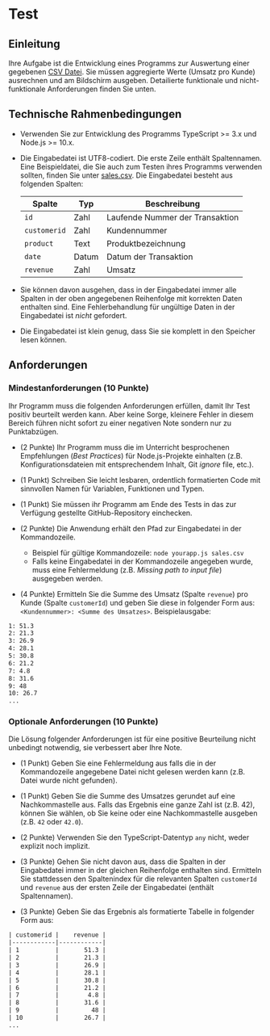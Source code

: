 # Test

## Einleitung

Ihre Aufgabe ist die Entwicklung eines Programms zur Auswertung einer gegebenen [CSV Datei](https://en.wikipedia.org/wiki/Comma-separated_values). Sie müssen aggregierte Werte (Umsatz pro Kunde) ausrechnen und am Bildschirm ausgeben. Detailierte funktionale und nicht-funktionale Anforderungen finden Sie unten.

## Technische Rahmenbedingungen

* Verwenden Sie zur Entwicklung des Programms TypeScript >= 3.x und Node.js >= 10.x.

* Die Eingabedatei ist UTF8-codiert. Die erste Zeile enthält Spaltennamen. Eine Beispieldatei, die Sie auch zum Testen ihres Programms verwenden sollten, finden Sie unter [sales.csv](sales.csv). Die Eingabedatei besteht aus folgenden Spalten:

  |    Spalte    |  Typ  |          Beschreibung           |
  | ------------ | ----- | ------------------------------- |
  | `id`         | Zahl  | Laufende Nummer der Transaktion |
  | `customerid` | Zahl  | Kundennummer                    |
  | `product`    | Text  | Produktbezeichnung              |
  | `date`       | Datum | Datum der Transaktion           |
  | `revenue`    | Zahl  | Umsatz                          |

* Sie können davon ausgehen, dass in der Eingabedatei immer alle Spalten in der oben angegebenen Reihenfolge mit korrekten Daten enthalten sind. Eine Fehlerbehandlung für ungültige Daten in der Eingabedatei ist *nicht* gefordert.

* Die Eingabedatei ist klein genug, dass Sie sie komplett in den Speicher lesen können.

## Anforderungen

### Mindestanforderungen (10 Punkte)

Ihr Programm muss die folgenden Anforderungen erfüllen, damit Ihr Test positiv beurteilt werden kann. Aber keine Sorge, kleinere Fehler in diesem Bereich führen nicht sofort zu einer negativen Note sondern nur zu Punktabzügen.

* (2 Punkte) Ihr Programm muss die im Unterricht besprochenen Empfehlungen (*Best Practices*) für Node.js-Projekte einhalten (z.B. Konfigurationsdateien mit entsprechendem Inhalt, Git *ignore* file, etc.).

* (1 Punkt) Schreiben Sie leicht lesbaren, ordentlich formatierten Code mit sinnvollen Namen für Variablen, Funktionen und Typen.

* (1 Punkt) Sie müssen ihr Programm am Ende des Tests in das zur Verfügung gestellte GitHub-Repository einchecken.

* (2 Punkte) Die Anwendung erhält den Pfad zur Eingabedatei in der Kommandozeile.
  * Beispiel für gültige Kommandozeile: `node yourapp.js sales.csv`
  * Falls keine Eingabedatei in der Kommandozeile angegeben wurde, muss eine Fehlermeldung (z.B. *Missing path to input file*) ausgegeben werden.

* (4 Punkte) Ermitteln Sie die Summe des Umsatz (Spalte `revenue`) pro Kunde (Spalte `customerId`) und geben Sie diese in folgender Form aus: `<Kundennummer>: <Summe des Umsatzes>`. Beispielausgabe:

```txt
1: 51.3
2: 21.3
3: 26.9
4: 28.1
5: 30.8
6: 21.2
7: 4.8
8: 31.6
9: 48
10: 26.7
...
```

### Optionale Anforderungen (10 Punkte)

Die Lösung folgender Anforderungen ist für eine positive Beurteilung nicht unbedingt notwendig, sie verbessert aber Ihre Note.

* (1 Punkt) Geben Sie eine Fehlermeldung aus falls die in der Kommandozeile angegebene Datei nicht gelesen werden kann (z.B. Datei wurde nicht gefunden).

* (1 Punkt) Geben Sie die Summe des Umsatzes gerundet auf eine Nachkommastelle aus. Falls das Ergebnis eine ganze Zahl ist (z.B. 42), können Sie wählen, ob Sie keine oder eine Nachkommastelle ausgeben (z.B. `42` oder `42.0`).

* (2 Punkte) Verwenden Sie den TypeScript-Datentyp `any` nicht, weder explizit noch implizit.

* (3 Punkte) Gehen Sie nicht davon aus, dass die Spalten in der Eingabedatei immer in der gleichen Reihenfolge enthalten sind. Ermitteln Sie stattdessen den Spaltenindex für die relevanten Spalten `customerId` und `revenue` aus der ersten Zeile der Eingabedatei (enthält Spaltennamen).

* (3 Punkte) Geben Sie das Ergebnis als formatierte Tabelle in folgender Form aus:

```txt
| customerid |    revenue |
|------------|------------|
| 1          |       51.3 |
| 2          |       21.3 |
| 3          |       26.9 |
| 4          |       28.1 |
| 5          |       30.8 |
| 6          |       21.2 |
| 7          |        4.8 |
| 8          |       31.6 |
| 9          |         48 |
| 10         |       26.7 |
...
```
